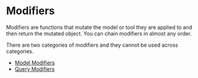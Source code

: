 # Modifiers

Modifiers are functions that mutate the model or tool they are applied to and then return the mutated object. You can chain modifiers in almost any order.

There are two categories of modifiers and they cannot be used across categories.

* [Model Modifiers](ModelModifiers.md)
* [Query Modifiers](QueryModifiers.md)